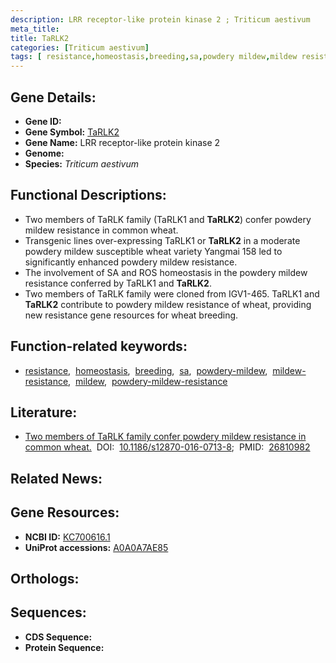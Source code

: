 ```yaml
---
description: LRR receptor-like protein kinase 2 ; Triticum aestivum
meta_title:
title: TaRLK2
categories: [Triticum aestivum]
tags: [ resistance,homeostasis,breeding,sa,powdery mildew,mildew resistance,mildew,powdery mildew resistance ]
---
```


## Gene Details:
- **Gene ID:** []()
- **Gene Symbol:** <u>TaRLK2</u>
- **Gene Name:** LRR receptor-like protein kinase 2
- **Genome:** []()
- **Species:** *Triticum aestivum*

## Functional Descriptions:
   - Two members of TaRLK family (TaRLK1 and **TaRLK2**) confer powdery mildew resistance in common wheat.
   - Transgenic lines over-expressing TaRLK1 or **TaRLK2** in a moderate powdery mildew susceptible wheat variety Yangmai 158 led to significantly enhanced powdery mildew resistance. 
   - The involvement of SA and ROS homeostasis in the powdery mildew resistance conferred by TaRLK1 and **TaRLK2**.
   - Two members of TaRLK family were cloned from IGV1-465. TaRLK1 and **TaRLK2** contribute to powdery mildew resistance of wheat, providing new resistance gene resources for wheat breeding.

## Function-related keywords:
   - [resistance](/tags/resistance/),&nbsp;&nbsp;[homeostasis](/tags/homeostasis/),&nbsp;&nbsp;[breeding](/tags/breeding/),&nbsp;&nbsp;[sa](/tags/sa/),&nbsp;&nbsp;[powdery-mildew](/tags/powdery-mildew/),&nbsp;&nbsp;[mildew-resistance](/tags/mildew-resistance/),&nbsp;&nbsp;[mildew](/tags/mildew/),&nbsp;&nbsp;[powdery-mildew-resistance](/tags/powdery-mildew-resistance/)

## Literature:
   - [Two members of TaRLK family confer powdery mildew resistance in common wheat.](https://doi.org/10.1186/s12870-016-0713-8)&nbsp;&nbsp;DOI:&nbsp;&nbsp;[10.1186/s12870-016-0713-8](https://doi.org/10.1186/s12870-016-0713-8);&nbsp;&nbsp;PMID:&nbsp;&nbsp;[26810982](https://pubmed.ncbi.nlm.nih.gov/26810982/)

## Related News:

## Gene Resources:
- **NCBI ID:**  [KC700616.1](https://www.ncbi.nlm.nih.gov/gene/?term=KC700616.1)
- **UniProt accessions:**  [A0A0A7AE85](https://www.uniprot.org/uniprotkb/A0A0A7AE85/entry)

## Orthologs:

## Sequences:
- **CDS Sequence:**
- **Protein Sequence:**
